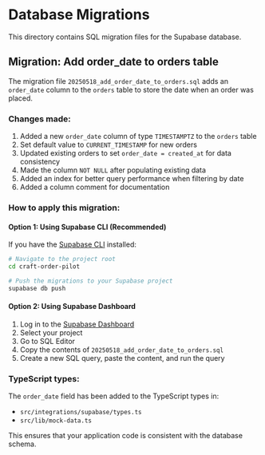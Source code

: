 # Database Migrations

This directory contains SQL migration files for the Supabase database.

## Migration: Add order_date to orders table

The migration file `20250518_add_order_date_to_orders.sql` adds an `order_date` column to the `orders` table to store the date when an order was placed.

### Changes made:

1. Added a new `order_date` column of type `TIMESTAMPTZ` to the `orders` table
2. Set default value to `CURRENT_TIMESTAMP` for new orders
3. Updated existing orders to set `order_date = created_at` for data consistency
4. Made the column `NOT NULL` after populating existing data
5. Added an index for better query performance when filtering by date
6. Added a column comment for documentation

### How to apply this migration:

#### Option 1: Using Supabase CLI (Recommended)

If you have the [Supabase CLI](https://supabase.com/docs/guides/cli) installed:

```bash
# Navigate to the project root
cd craft-order-pilot

# Push the migrations to your Supabase project
supabase db push
```

#### Option 2: Using Supabase Dashboard

1. Log in to the [Supabase Dashboard](https://app.supabase.com/)
2. Select your project
3. Go to SQL Editor
4. Copy the contents of `20250518_add_order_date_to_orders.sql`
5. Create a new SQL query, paste the content, and run the query

### TypeScript types:

The `order_date` field has been added to the TypeScript types in:

- `src/integrations/supabase/types.ts`
- `src/lib/mock-data.ts`

This ensures that your application code is consistent with the database schema.
